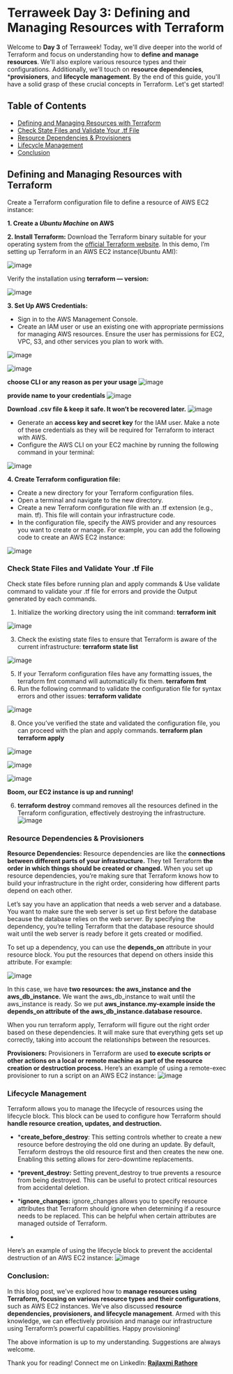 # **Terraweek Day 3: Defining and Managing Resources with Terraform**

Welcome to **Day 3** of Terraweek! Today, we'll dive deeper into the world of Terraform and focus on understanding how to **define and manage resources**. We'll also explore various resource types and their configurations. Additionally, we'll touch on **resource dependencies**, ***provisioners**, and **lifecycle management**. By the end of this guide, you'll have a solid grasp of these crucial concepts in Terraform. Let's get started!

## Table of Contents
- [Defining and Managing Resources with Terraform](#defining-and-managing-resources-with-terraform)
- [Check State Files and Validate Your .tf File](#check-state-files-and-validate-your-tf-file)
- [Resource Dependencies & Provisioners](#resource-dependencies--provisioners)
- [Lifecycle Management](#lifecycle-management)
- [Conclusion](#conclusion)


## **Defining and Managing Resources with Terraform**
Create a Terraform configuration file to define a resource of AWS EC2 instance:

**1. Create a *Ubuntu Machine* on AWS**
   
**2. Install Terraform:**
Download the Terraform binary suitable for your operating system from the [official Terraform website](https://www.terraform.io/downloads.html).
In this demo, I’m setting up Terraform in an AWS EC2 instance(Ubuntu AMI):

![image](https://github.com/sakshirathoree/TerraWeek/assets/67737704/5a5c0cef-bcd9-453d-a631-0edf744b2f61)

Verify the installation using **terraform — version:**

![image](https://github.com/sakshirathoree/TerraWeek/assets/67737704/4dcee0d1-dec5-4795-b138-f94bc9934479)

**3. Set Up AWS Credentials:**
- Sign in to the AWS Management Console.
- Create an IAM user or use an existing one with appropriate permissions for managing AWS resources. Ensure the user has permissions for EC2, VPC, S3, and other services you plan
  to work with.
  
![image](https://github.com/sakshirathoree/TerraWeek/assets/67737704/b8356fab-0ea5-4406-9ecf-b31b36d44fe0)

![image](https://github.com/sakshirathoree/TerraWeek/assets/67737704/72fc48ab-c854-4a8f-84ba-029f2f038b7f)

**choose CLI or any reason as per your usage**
![image](https://github.com/sakshirathoree/TerraWeek/assets/67737704/6911947a-ba85-4485-ab84-a4e8e4512143)

**provide name to your credentials**
![image](https://github.com/sakshirathoree/TerraWeek/assets/67737704/0e74e527-5c49-458a-aa06-a544e28c1dfc)

**Download .csv file & keep it safe. It won’t be recovered later.**
![image](https://github.com/sakshirathoree/TerraWeek/assets/67737704/b8bd5f8c-eaa5-4fad-8684-0c3ea52891f9)

- Generate an **access key and secret key** for the IAM user. Make a note of these credentials as they will be required for Terraform to interact with AWS.
- Configure the AWS CLI on your EC2 machine by running the following command in your terminal:
 
![image](https://github.com/sakshirathoree/TerraWeek/assets/67737704/c9a650d0-d3d3-4fb3-9dc9-ec24529a0013)

**4. Create Terraform configuration file:**

- Create a new directory for your Terraform configuration files.
- Open a terminal and navigate to the new directory.
- Create a new Terraform configuration file with an .tf extension (e.g., main. tf). This file will contain your infrastructure code.
- In the configuration file, specify the AWS provider and any resources you want to create or manage. For example, you can add the following code to create an AWS EC2 instance:

![image](https://github.com/sakshirathoree/TerraWeek/assets/67737704/6121c985-7e66-40e3-bfa4-582fa55354af)

### **Check State Files and Validate Your .tf File**

Check state files before running plan and apply commands & Use validate command to validate your .tf file for errors and provide the Output generated by each commands.

1. Initialize the working directory using the init command:
**terraform init**

![image](https://github.com/sakshirathoree/TerraWeek/assets/67737704/7be3dc1b-48dc-4fad-8870-ef51d394fd62)

3. Check the existing state files to ensure that Terraform is aware of the current infrastructure:
**terraform state list**

![image](https://github.com/sakshirathoree/TerraWeek/assets/67737704/f89cb874-0e9f-4ed3-a8f8-a6c66061128c)

5. If your Terraform configuration files have any formatting issues, the terraform fmt command will automatically fix them.
   **terraform fmt**
6. Run the following command to validate the configuration file for syntax errors and other issues:
**terraform validate**

![image](https://github.com/sakshirathoree/TerraWeek/assets/67737704/dd0ac000-9310-4865-876f-12342dbe4fd1)

8. Once you’ve verified the state and validated the configuration file, you can proceed with the plan and apply commands.
**terraform plan
terraform apply**

![image](https://github.com/sakshirathoree/TerraWeek/assets/67737704/ac655c48-08ab-48eb-8cc7-10a8335bc840)

![image](https://github.com/sakshirathoree/TerraWeek/assets/67737704/e542a466-d06c-4e4f-82bb-d2843dd8eedd)

![image](https://github.com/sakshirathoree/TerraWeek/assets/67737704/0fbfb3e4-489a-4994-a4a5-23a88180a2b6)

**Boom, our EC2 instance is up and running!**

6. **terraform destroy** command removes all the resources defined in the Terraform configuration, effectively destroying the infrastructure.
![image](https://github.com/sakshirathoree/TerraWeek/assets/67737704/fcaf7b05-0f73-4443-b6be-404a13e1a0ae)

### **Resource Dependencies & Provisioners**

**Resource Dependencies:**
Resource dependencies are like the **connections between different parts of your infrastructure.** They tell Terraform **the order in which things should be created or changed.** When you set up resource dependencies, you’re making sure that Terraform knows how to build your infrastructure in the right order, considering how different parts depend on each other.

Let’s say you have an application that needs a web server and a database. You want to make sure the web server is set up first before the database because the database relies on the web server. By specifying the dependency, you’re telling Terraform that the database resource should wait until the web server is ready before it gets created or modified.

To set up a dependency, you can use the **depends_on** attribute in your resource block. You put the resources that depend on others inside this attribute. For example:

![image](https://github.com/sakshirathoree/TerraWeek/assets/67737704/51508b5a-c426-4e96-9612-2ea416df01c6)

In this case, we have **two resources: the aws_instance and the aws_db_instance.** We want the aws_db_instance to wait until the aws_instance is ready. So we put **aws_instance.my-example inside the depends_on attribute of the aws_db_instance.database resource.**

When you run terraform apply, Terraform will figure out the right order based on these dependencies. It will make sure that everything gets set up correctly, taking into account the relationships between the resources.

**Provisioners:**
Provisioners in Terraform are used **to execute scripts or other actions on a local or remote machine as part of the resource creation or destruction process.** Here’s an example of using a remote-exec provisioner to run a script on an AWS EC2 instance:
![image](https://github.com/sakshirathoree/TerraWeek/assets/67737704/cd7d200b-a79f-4e7a-b93c-6254abfc3942)

### **Lifecycle Management**
Terraform allows you to manage the lifecycle of resources using the lifecycle block. This block can be used to configure how Terraform should **handle resource creation, updates, and destruction.**

- ***create_before_destroy**: This setting controls whether to create a new resource before destroying the old one during an update. By default, Terraform destroys the old resource first and then creates the new one. Enabling this setting allows for zero-downtime replacements.
  
- ***prevent_destroy:** Setting prevent_destroy to true prevents a resource from being destroyed. This can be useful to protect critical resources from accidental deletion.
  
- ***ignore_changes:** ignore_changes allows you to specify resource attributes that Terraform should ignore when determining if a resource needs to be replaced. This can be helpful when certain attributes are managed outside of Terraform.
- 
Here’s an example of using the lifecycle block to prevent the accidental destruction of an AWS EC2 instance:
![image](https://github.com/sakshirathoree/TerraWeek/assets/67737704/1e06f255-e181-415c-8658-7f92af834653)

### **Conclusion:**
In this blog post, we’ve explored how to **manage resources using Terraform, focusing on various resource types and their configurations**, such as AWS EC2 instances. We’ve also discussed **resource dependencies, provisioners, and lifecycle management**. Armed with this knowledge, we can effectively provision and manage our infrastructure using Terraform’s powerful capabilities. Happy provisioning!

The above information is up to my understanding. Suggestions are always welcome.

Thank you for reading! Connect me on LinkedIn: [**Rajlaxmi Rathore**](https://www.linkedin.com/in/rajlaxmi-rathore-97880a1b2/)
